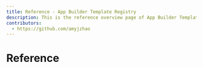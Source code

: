 ```yaml
---
title: Reference - App Builder Template Registry 
description: This is the reference overview page of App Builder Template Registry.
contributors:
  - https://github.com/amyjzhao
---
```

# Reference

